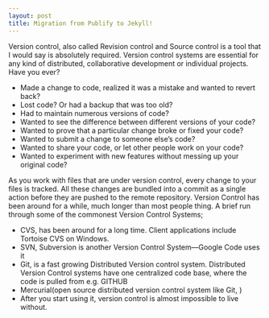 ```yaml
---
layout: post
title: Migration from Publify to Jekyll!
---
```


<p>Version control, also called Revision control and Source control is a tool that I would say is absolutely required. Version control systems are essential for any kind of distributed, collaborative development or individual projects. Have you ever?</p>
<ul>
<li>Made a change to code, realized it was a mistake and wanted to revert back?</li>
<li>Lost code? Or had a backup that was too old?</li>
<li>Had to maintain numerous versions of code?</li>
<li>Wanted to see the difference between different versions of your code?</li>
<li>Wanted to prove that a particular change broke or fixed your code?</li>
<li>Wanted to submit a change to someone else’s code?</li>
<li>Wanted to share your code, or let other people work on your code?</li>
<li>Wanted to experiment with new features without messing up your original code?</li>
</ul>

<p>As you work with files that are under version control, every change to your files is tracked. All these changes are bundled into a commit as a single action before they are pushed to the remote repository. Version Control has been around for a while, much longer than most people thing. A brief run through some of the commonest Version Control Systems;</p>
<ul>
<li>CVS, has been around for a long time. Client applications include Tortoise CVS on Windows.</li>
<li>SVN, Subversion is another Version Control System—Google Code uses it</li>
<li>Git, is a fast growing Distributed Version control system. Distributed Version Control systems have one centralized code base, where the code is pulled from e.g. GITHUB</li>
<li>Mercurial(open source distributed version control system like Git, )</li>
<li>After you start using it, version control is almost impossible to live without.</li>
</ul>
